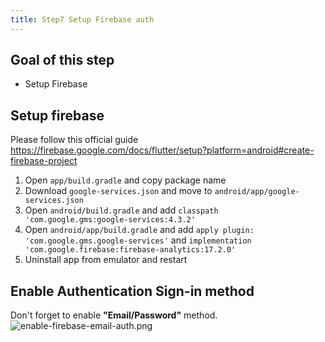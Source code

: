 ```yaml
---
title: Step7 Setup Firebase auth
---
```


## Goal of this step
- Setup Firebase


## Setup firebase
Please follow this official guide
https://firebase.google.com/docs/flutter/setup?platform=android#create-firebase-project


1. Open `app/build.gradle` and copy package name
2. Download `google-services.json` and move to `android/app/google-services.json`
3. Open `android/build.gradle` and add `classpath 'com.google.gms:google-services:4.3.2'`
4. Open `android/app/build.gradle` and add `apply plugin: 'com.google.gms.google-services'` and `implementation 'com.google.firebase:firebase-analytics:17.2.0'`
5. Uninstall app from emulator and restart

## Enable Authentication Sign-in method
 
Don't forget to enable **"Email/Password"** method.
![enable-firebase-email-auth.png](https://storage.googleapis.com/coderhackers-assets/flutter_firebase_firestore_crud2a/enable-firebase-email-auth.png)

